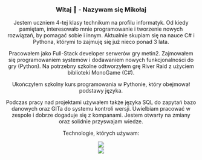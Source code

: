 

<h3 align="center">Witaj 👋 - Nazywam się Mikołaj</h3>

<p align="center">Jestem uczniem 4-tej klasy technikum na profilu informatyk. Od kiedy pamiętam, interesowało mnie programowanie i tworzenie nowych rozwiązań, by pomagać sobie i innym. Aktualnie skupiam się na nauce C# i Pythona, którymi to zajmuję się już nieco ponad 3 lata.</p>

<p align="center">Pracowałem jako Full-Stack developer serwerów gry metin2. Zajmowałem się programowaniem systemów i dodawaniem nowych funkcjonalności do gry (Python). Na potrzebny szkolne odtworzyłem grę River Raid z użyciem biblioteki MonoGame (C#).</p>

<p align="center">Ukończyłem szkolny kurs programowania w Pythonie, który obejmował podstawy języka.</p>

<p align="center">Podczas pracy nad projektami używałem także języka SQL do zapytań bazo danowych oraz GITa do systemu kontroli wersji. Uwielbiam pracować w zespole i dobrze dogaduje się z kompanami. Jestem otwarty na zmiany oraz solidnie przyswajam wiedze.</p>


<p align="center">Technologie, których używam:</p>

<div align="center">
  <a href="https://skillicons.dev">
    <img src="https://skillicons.dev/icons?i=cs,dotnet,unity,vscode,visualstudio" />
  </a>
  <br/>
  <a href="https://skillicons.dev">
    <img src="https://skillicons.dev/icons?i=git,github,docker,py,mysql,arduino,postman,linux" />
  </a>
  <br/>
</div>
